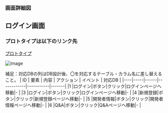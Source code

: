 ### 画面詳細図
## ログイン画面
### プロトタイプは以下のリンク先
[プロトタイプ](https://www.figma.com/file/5bAHMcKrDB8THLNT72si3d/%E7%94%BB%E9%9D%A2?node-id=0%3A1)

![image](https://user-images.githubusercontent.com/83050689/134278868-55272fb1-c116-4c87-a1a7-82851651f2ed.png)


補足：対応DBの列はDB設計後、〇を対応するテーブル・カラム名に差し替えること。
| ID | 要素 | 内容 | アクション | イベント | 対応DB |
|----|-----|------|------------|-----------|-------|
|1   |ログイン|ボタン|クリック|ログインページへ移動|-       |
|3   |ログイン|ボタン|クリック|ログインページへ移動|-       |
|4   |新規登録|ボタン|クリック|新規登録ページへ移動|-       |
|5   |開発者情報|ボタン|クリック|開発者情報ページへ移動|-       |
|6   |Q&A|ボタン|クリック|Q&Aページへ移動|-       |
